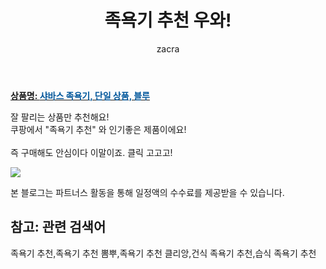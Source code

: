 ﻿---
layout: post
title:  "족욕기 추천 우와!"
author: zacra
categories: [ 아이템 ]
tags: [족욕기 추천,족욕기 추천 뽐뿌,족욕기 추천 클리앙,건식 족욕기 추천,습식 족욕기 추천]
image: https://static.coupangcdn.com/image/product/image/vendoritem/2015/09/22/3002240673/bba51ec3-4303-4ef7-8184-a6e203a5fd43.jpg 
description: "쿠팡에서 족욕기 추천 관련 상품으로 가장 잘팔리는 제품 중 하나라는 사실!!."
rating: 4.5
---

<a href="https://link.coupang.com/re/AFFSDP?lptag=AF8407795&pageKey=638854&itemId=2247434&vendorItemId=3002240673&traceid=V0-153-1a504fd9d89ae7a4"><b>상품명: <font color='#01579B'>샤바스 족욕기, 단일 상품, 블루</font></b></a>

잘 팔리는 상품만 추천해요!<br/>
쿠팡에서 "족욕기 추천" 와 인기좋은 제품이에요!<br/><br/>
즉 구매해도 안심이다 이말이죠. 클릭 고고고! <br/>



<a href="https://link.coupang.com/re/AFFSDP?lptag=AF8407795&pageKey=638854&itemId=2247434&vendorItemId=3002240673&traceid=V0-153-1a504fd9d89ae7a4"><img src="https://thumbnail10.coupangcdn.com/thumbnails/remote/q89/image/product/content/vendorItem/2015/09/22/2247434/f19bce41-1b91-4b40-85c0-e53958844c15.jpg"></a> 

본 블로그는 파트너스 활동을 통해 일정액의 수수료를 제공받을 수 있습니다.

## 참고: 관련 검색어    
족욕기 추천,족욕기 추천 뽐뿌,족욕기 추천 클리앙,건식 족욕기 추천,습식 족욕기 추천